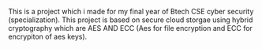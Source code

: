 This is a project which i made for my final year of Btech CSE cyber security (specialization).
This project is based on secure cloud storgae using hybrid cryptography which are AES AND ECC (Aes for file encryption and ECC for encrypiton of aes keys).
